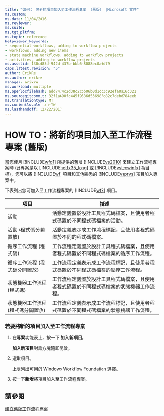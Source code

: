 ```yaml
---
title: "如何： 將新的項目加入至工作流程專案 （舊版） |Microsoft 文件"
ms.custom: 
ms.date: 11/04/2016
ms.reviewer: 
ms.suite: 
ms.tgt_pltfrm: 
ms.topic: reference
helpviewer_keywords:
- sequential workflows, adding to workflow projects
- workflows, adding new items
- state machine workflows, adding to workflow projects
- activities, adding to workflow projects
ms.assetid: 130cd83d-942d-437b-bbb5-8088ec0a6d79
caps.latest.revision: "5"
author: ErikRe
ms.author: erikre
manager: erikre
ms.workload: multiple
ms.openlocfilehash: add7474c2d38c2cbb06b0d1cc3c92efa0a16c321
ms.sourcegitcommit: 32f1a690fc445f9586d53698fc82c7debd784eeb
ms.translationtype: MT
ms.contentlocale: zh-TW
ms.lasthandoff: 12/22/2017
---
```

# <a name="how-to-add-a-new-item-to-a-workflow-project-legacy"></a>HOW TO：將新的項目加入至工作流程專案 (舊版)
當您使用 [!INCLUDE[wfd1](../workflow-designer/includes/wfd1_md.md)] 所提供的舊版 [!INCLUDE[vs2010](../misc/includes/vs2010_md.md)] 來建立工作流程專案時 (此專案是以 [!INCLUDE[netfx35_long](../workflow-designer/includes/netfx35_long_md.md)] 或 [!INCLUDE[vstecwinfx](../workflow-designer/includes/vstecwinfx_md.md)] 為目標)，您可以將 [!INCLUDE[wf](../workflow-designer/includes/wf_md.md)] 項目和其他熟悉的 [!INCLUDE[vsprvs](../code-quality/includes/vsprvs_md.md)] 項目加入專案中。  
  
 下表列出您可加入至工作流程專案的 [!INCLUDE[wf2](../workflow-designer/includes/wf2_md.md)] 項目。  
  
|項目|描述|  
|----------|-----------------|  
|活動|活動定義置於設計工具程式碼檔案，且使用者程式碼置於不同程式碼檔案的活動。|  
|活動 (程式碼分開置放)|活動定義表示成工作流程標記，且使用者程式碼置於不同的程式碼檔案。|  
|循序工作流程 (程式碼)|工作流程定義置於設計工具程式碼檔案，且使用者程式碼置於不同程式碼檔案的循序工作流程。|  
|循序工作流程 (程式碼分開置放)|工作流程定義表示成工作流程標記，且使用者程式碼置於不同程式碼檔案的循序工作流程。|  
|狀態機器工作流程 (程式碼)|工作流程定義置於設計工具程式碼檔案，且使用者程式碼置於不同程式碼檔案的狀態機器工作流程。|  
|狀態機器工作流程 (程式碼分開置放)|工作流程定義表示成工作流程標記，且使用者程式碼置於不同程式碼檔案的狀態機器工作流程。|  
  
### <a name="to-add-a-new-item-to-a-workflow-project"></a>若要將新的項目加入至工作流程專案  
  
1.  在**專案**功能表上，按一下 **加入新項目**。  
  
     **加入新項目**對話方塊隨即開啟。  
  
2.  選取項目。  
  
     上表列出可用的 Windows Workflow Foundation 選擇。  
  
3.  按一下**新增**將項目加入至工作流程專案。  
  
## <a name="see-also"></a>請參閱  
 [建立舊版工作流程專案](../workflow-designer/creating-legacy-workflow-projects.md)